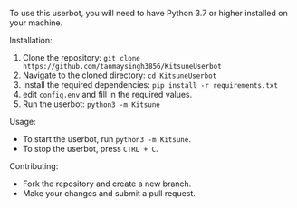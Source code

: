To use this userbot, you will need to have Python 3.7 or higher installed on your machine.

Installation:
1. Clone the repository: `git clone https://github.com/tanmaysingh3856/KitsuneUserbot`
2. Navigate to the cloned directory: `cd KitsuneUserbot`
3. Install the required dependencies: `pip install -r requirements.txt`
4. edit `config.env` and fill in the required values.
5. Run the userbot: `python3 -m Kitsune`

Usage:
- To start the userbot, run `python3 -m Kitsune`.
- To stop the userbot, press `CTRL + C`.

Contributing:
- Fork the repository and create a new branch.
- Make your changes and submit a pull request.